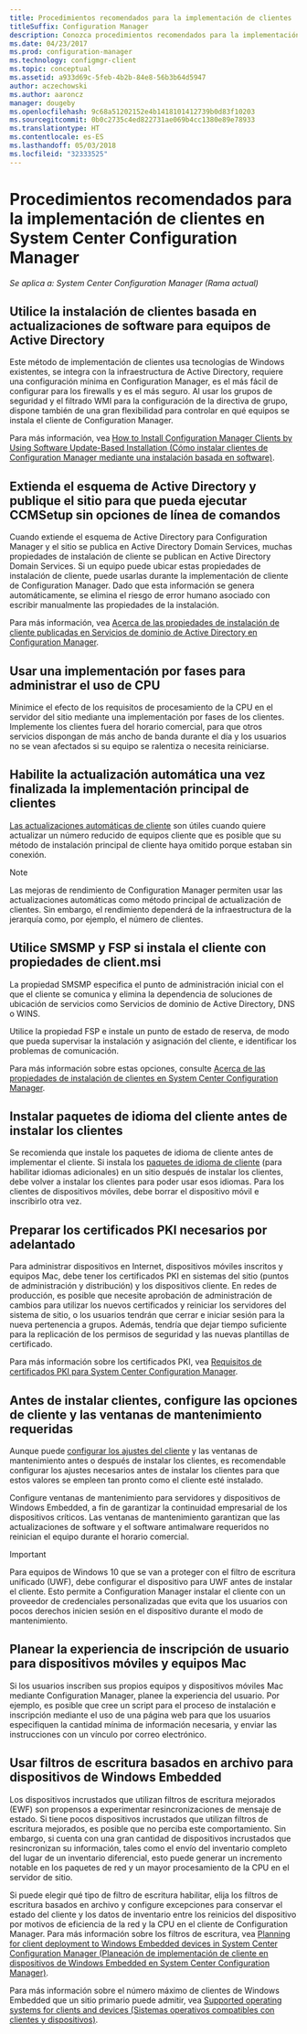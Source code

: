 ```yaml
---
title: Procedimientos recomendados para la implementación de clientes
titleSuffix: Configuration Manager
description: Conozca procedimientos recomendados para la implementación de clientes en System Center Configuration Manager.
ms.date: 04/23/2017
ms.prod: configuration-manager
ms.technology: configmgr-client
ms.topic: conceptual
ms.assetid: a933d69c-5feb-4b2b-84e8-56b3b64d5947
author: aczechowski
ms.author: aaroncz
manager: dougeby
ms.openlocfilehash: 9c68a51202152e4b1418101412739b0d83f10203
ms.sourcegitcommit: 0b0c2735c4ed822731ae069b4cc1380e89e78933
ms.translationtype: HT
ms.contentlocale: es-ES
ms.lasthandoff: 05/03/2018
ms.locfileid: "32333525"
---
```

# <a name="best-practices-for-client-deployment-in-system-center-configuration-manager"></a>Procedimientos recomendados para la implementación de clientes en System Center Configuration Manager

*Se aplica a: System Center Configuration Manager (Rama actual)*


## <a name="use-software-update-based-client-installation-for-active-directory-computers"></a>Utilice la instalación de clientes basada en actualizaciones de software para equipos de Active Directory  
 Este método de implementación de clientes usa tecnologías de Windows existentes, se integra con la infraestructura de Active Directory, requiere una configuración mínima en Configuration Manager, es el más fácil de configurar para los firewalls y es el más seguro. Al usar los grupos de seguridad y el filtrado WMI para la configuración de la directiva de grupo, dispone también de una gran flexibilidad para controlar en qué equipos se instala el cliente de Configuration Manager.  

 Para más información, vea [How to Install Configuration Manager Clients by Using Software Update-Based Installation (Cómo instalar clientes de Configuration Manager mediante una instalación basada en software)](../../../../core/clients/deploy/deploy-clients-to-windows-computers.md#BKMK_ClientSUP).  

## <a name="extend-the-active-directory-schema-and-publish-the-site-so-that-you-can-run-ccmsetup-without-command-line-options"></a>Extienda el esquema de Active Directory y publique el sitio para que pueda ejecutar CCMSetup sin opciones de línea de comandos  
 Cuando extiende el esquema de Active Directory para Configuration Manager y el sitio se publica en Active Directory Domain Services, muchas propiedades de instalación de cliente se publican en Active Directory Domain Services. Si un equipo puede ubicar estas propiedades de instalación de cliente, puede usarlas durante la implementación de cliente de Configuration Manager. Dado que esta información se genera automáticamente, se elimina el riesgo de error humano asociado con escribir manualmente las propiedades de la instalación.  

 Para más información, vea [Acerca de las propiedades de instalación de cliente publicadas en Servicios de dominio de Active Directory en Configuration Manager](../../../../core/clients/deploy/about-client-installation-properties-published-to-active-directory-domain-services.md).  

## <a name="use-a-phased-rollout-to-manage-cpu-usage"></a>Usar una implementación por fases para administrar el uso de CPU  
 Minimice el efecto de los requisitos de procesamiento de la CPU en el servidor del sitio mediante una implementación por fases de los clientes. Implemente los clientes fuera del horario comercial, para que otros servicios dispongan de más ancho de banda durante el día y los usuarios no se vean afectados si su equipo se ralentiza o necesita reiniciarse.  

## <a name="enable-automatic-upgrade-after-your-main-client-deployment-has-finished"></a>Habilite la actualización automática una vez finalizada la implementación principal de clientes  
 [Las actualizaciones automáticas de cliente](../../../../core/clients/manage/upgrade/upgrade-clients-for-windows-computers.md) son útiles cuando quiere actualizar un número reducido de equipos cliente que es posible que su método de instalación principal de cliente haya omitido porque estaban sin conexión. 

> [!NOTE]  
>  Las mejoras de rendimiento de Configuration Manager permiten usar las actualizaciones automáticas como método principal de actualización de clientes. Sin embargo, el rendimiento dependerá de la infraestructura de la jerarquía como, por ejemplo, el número de clientes.  


## <a name="use-smsmp-and-fsp-if-you-install-the-client-with-clientmsi-properties"></a>Utilice SMSMP y FSP si instala el cliente con propiedades de client.msi  
 La propiedad SMSMP especifica el punto de administración inicial con el que el cliente se comunica y elimina la dependencia de soluciones de ubicación de servicios como Servicios de dominio de Active Directory, DNS o WINS.  

 Utilice la propiedad FSP e instale un punto de estado de reserva, de modo que pueda supervisar la instalación y asignación del cliente, e identificar los problemas de comunicación.  

 Para más información sobre estas opciones, consulte [Acerca de las propiedades de instalación de clientes en System Center Configuration Manager](../../../../core/clients/deploy/about-client-installation-properties.md).  

## <a name="install-client-language-packs-before-you-install-the-clients"></a>Instalar paquetes de idioma del cliente antes de instalar los clientes  
Se recomienda que instale los paquetes de idioma de cliente antes de implementar el cliente. Si instala los [paquetes de idioma de cliente](../../../../core/servers/deploy/install/language-packs.md) (para habilitar idiomas adicionales) en un sitio después de instalar los clientes, debe volver a instalar los clientes para poder usar esos idiomas. Para los clientes de dispositivos móviles, debe borrar el dispositivo móvil e inscribirlo otra vez.  

## <a name="prepare-required-pki-certificates-in-advance"></a>Preparar los certificados PKI necesarios por adelantado  
 Para administrar dispositivos en Internet, dispositivos móviles inscritos y equipos Mac, debe tener los certificados PKI en sistemas del sitio (puntos de administración y distribución) y los dispositivos cliente. En redes de producción, es posible que necesite aprobación de administración de cambios para utilizar los nuevos certificados y reiniciar los servidores del sistema de sitio, o los usuarios tendrán que cerrar e iniciar sesión para la nueva pertenencia a grupos. Además, tendría que dejar tiempo suficiente para la replicación de los permisos de seguridad y las nuevas plantillas de certificado.  

 Para más información sobre los certificados PKI, vea [Requisitos de certificados PKI para System Center Configuration Manager](../../../../core/plan-design/network/pki-certificate-requirements.md).  

## <a name="before-you-install-clients-configure-any-required-client-settings-and-maintenance-windows"></a>Antes de instalar clientes, configure las opciones de cliente y las ventanas de mantenimiento requeridas  
 Aunque puede [configurar los ajustes del cliente](../../../../core/clients/deploy/configure-client-settings.md) y las ventanas de mantenimiento antes o después de instalar los clientes, es recomendable configurar los ajustes necesarios antes de instalar los clientes para que estos valores se empleen tan pronto como el cliente esté instalado. 

 Configure ventanas de mantenimiento para servidores y dispositivos de Windows Embedded, a fin de garantizar la continuidad empresarial de los dispositivos críticos. Las ventanas de mantenimiento garantizan que las actualizaciones de software y el software antimalware requeridos no reinician el equipo durante el horario comercial.  

> [!IMPORTANT]  
>  Para equipos de Windows 10 que se van a proteger con el filtro de escritura unificado (UWF), debe configurar el dispositivo para UWF antes de instalar el cliente. Esto permite a Configuration Manager instalar el cliente con un proveedor de credenciales personalizadas que evita que los usuarios con pocos derechos inicien sesión en el dispositivo durante el modo de mantenimiento.  

## <a name="plan-your-user-enrollment-experience-for-mac-computers-and-mobile-devices"></a>Planear la experiencia de inscripción de usuario para dispositivos móviles y equipos Mac   
 Si los usuarios inscriben sus propios equipos y dispositivos móviles Mac mediante Configuration Manager, planee la experiencia del usuario. Por ejemplo, es posible que cree un script para el proceso de instalación e inscripción mediante el uso de una página web para que los usuarios especifiquen la cantidad mínima de información necesaria, y enviar las instrucciones con un vínculo por correo electrónico.  

## <a name="use-file-based-write-filters-for-windows-embedded-devices"></a>Usar filtros de escritura basados en archivo para dispositivos de Windows Embedded 
 Los dispositivos incrustados que utilizan filtros de escritura mejorados (EWF) son propensos a experimentar resincronizaciones de mensaje de estado. Si tiene pocos dispositivos incrustados que utilizan filtros de escritura mejorados, es posible que no perciba este comportamiento. Sin embargo, si cuenta con una gran cantidad de dispositivos incrustados que resincronizan su información, tales como el envío del inventario completo del lugar de un inventario diferencial, esto puede generar un incremento notable en los paquetes de red y un mayor procesamiento de la CPU en el servidor de sitio.  

 Si puede elegir qué tipo de filtro de escritura habilitar, elija los filtros de escritura basados ​​en archivo y configure excepciones para conservar el estado del cliente y los datos de inventario entre los reinicios del dispositivo por motivos de eficiencia de la red y la CPU en el cliente de Configuration Manager. Para más información sobre los filtros de escritura, vea [Planning for client deployment to Windows Embedded devices in System Center Configuration Manager (Planeación de implementación de cliente en dispositivos de Windows Embedded en System Center Configuration Manager)](../../../../core/clients/deploy/plan/planning-for-client-deployment-to-windows-embedded-devices.md).  

 Para más información sobre el número máximo de clientes de Windows Embedded que un sitio primario puede admitir, vea [Supported operating systems for clients and devices (Sistemas operativos compatibles con clientes y dispositivos)](../../../../core/plan-design/configs/supported-operating-systems-for-clients-and-devices.md).  

